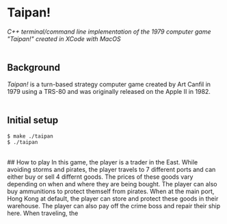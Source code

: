 # Taipan!
*C++ terminal/command line implementation of the 1979 computer game "Taipan!" created in XCode with MacOS* <br><br>

## Background
*Taipan!* is a turn-based strategy computer game created by Art Canfil in 1979 using a TRS-80 and was originally released on the Apple II in 1982.
<br><br>

## Initial setup
```
$ make ./taipan
$ ./taipan
```
<br>
## How to play
In this game, the player is a trader in the East. While avoiding storms and pirates, the player travels to 7 different ports and can either buy or sell 4 differnt goods. The prices of these goods vary depending on when and where they are being bought. The player can also buy ammunitions to protect themself from pirates. When at the main port, Hong Kong at default, the player can store and protect these goods in their warehouse. The player can also pay off the crime boss and repair their ship here. When traveling, the
